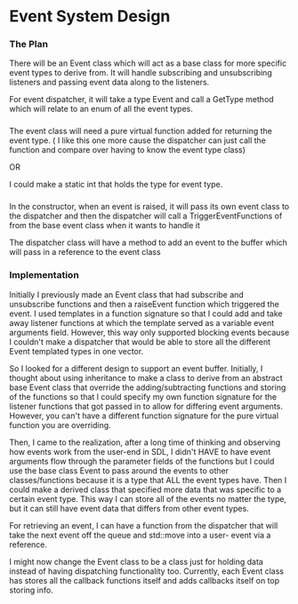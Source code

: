 # Event System Design



### The Plan

There will be an Event class which will act as a base class for more specific event types to derive from. It will handle subscribing 
and unsubscribing listeners and passing event data along to the listeners.

For event dispatcher, it will take a type Event and call a GetType method which 
will relate to an enum of all the event types.
###
The event class will need a pure virtual function added for returning the event type.
( I like this one more cause the dispatcher can just call the function and compare over having to know the event type class)

OR

I could make a static int that holds the type for event type.
###
In the constructor, when an event is raised, it will pass its own event class to the dispatcher 
and then the dispatcher will call a TriggerEventFunctions of from the base event class when it wants 
to handle it


The dispatcher class will have a method to add an event to the buffer which will pass in a reference to the event class



### Implementation

Initially I previously made an Event class that had subscribe and unsubscribe functions and then a raiseEvent function which triggered the
event. I used templates in a function signature so that I could add and take away listener functions at which the template served as a 
variable event arguments field. However, this way only supported blocking events because I couldn't make a dispatcher that would be able
to store all the different Event templated types in one vector.

So I looked for a different design to support an event buffer. Initially, I thought about using inheritance to make a class to derive from an
abstract base Event class that override the adding/subtracting functions and storing of the functions so that I could specify my own function 
signature for the listener functions that got passed in to allow for differing event arguments. However, you can't have a different 
function signature for the pure virtual function you are overriding. 

Then, I came to the realization, after a long time of thinking and observing how events work from the user-end in SDL, I didn't HAVE to 
have event arguments flow through the parameter fields of the functions but I could use the base class Event to pass around the events 
to other classes/functions because it is a type that ALL the event types have. Then I could make a derived class that specified more
data that was specific to a certain event type. This way I can store all of the events no matter the type, but it can still have event data 
that differs from other event types.

For retrieving an event, I can have a function from the dispatcher that will take the next event off the queue and std::move into a
user- event via a reference.

I might now change the Event class to be a class just for holding data instead of having dispatching functionality too. Currently, each Event class
has stores all the callback functions itself and adds callbacks itself on top storing info.
